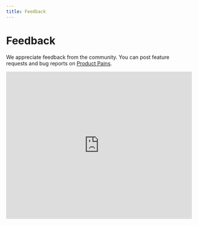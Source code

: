 ```yaml
---
title: Feedback
---
```


# Feedback

We appreciate feedback from the community. You can post feature requests and bug reports on [Product Pains](https://productpains.com/product/redux).

<iframe width="100%" height="400px" scrolling="no" frameBorder="0" src="https://productpains.com/widget.html?token=07268479-03f5-d5b8-2626-0320223ff1ee"></iframe>
<script type="text/javascript" src="https://productpains.com/js/lib/iframeResizer.min.js"></script>
